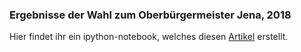 ### Ergebnisse der Wahl zum Oberbürgermeister Jena, 2018

Hier findet ihr ein ipython-notebook, 
welches diesen [Artikel](https://defgsus.github.io/bm-wahl-18-jena/) erstellt.


